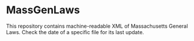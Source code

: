 MassGenLaws
===========

This repository contains machine-readable XML of Massachusetts General Laws. Check the date of a specific file for its last update.

